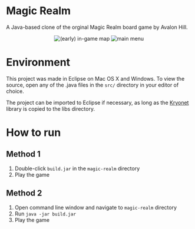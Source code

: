 Magic Realm
===========

A Java-based clone of the orginal Magic Realm board game by Avalon Hill.

<p align="center">
  <img alt="(early) in-game map" src="https://dl.dropboxusercontent.com/u/1330689/Screenshot%202015-02-17%2016.27.29.png" />
  <img alt="main menu" src="https://dl.dropboxusercontent.com/u/1330689/Screenshot%202015-02-19%2014.11.49.png" />
</p>

Environment
===========
This project was made in Eclipse on Mac OS X and Windows. To view the source, open any of the .java files in the `src/` directory in your editor of choice.

The project can be imported to Eclipse if necessary, as long as the [Kryonet](https://github.com/EsotericSoftware/kryonet) library is copied to the libs directory.

How to run
==========

Method 1
--------

1. Double-click `build.jar` in the `magic-realm` directory
2. Play the game

Method 2
--------

1. Open command line window and navigate to `magic-realm` directory
2. Run `java -jar build.jar`
3. Play the game

